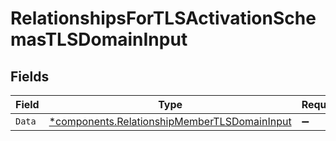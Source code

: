 # RelationshipsForTLSActivationSchemasTLSDomainInput


## Fields

| Field                                                                                                       | Type                                                                                                        | Required                                                                                                    | Description                                                                                                 |
| ----------------------------------------------------------------------------------------------------------- | ----------------------------------------------------------------------------------------------------------- | ----------------------------------------------------------------------------------------------------------- | ----------------------------------------------------------------------------------------------------------- |
| `Data`                                                                                                      | [*components.RelationshipMemberTLSDomainInput](../../models/components/relationshipmembertlsdomaininput.md) | :heavy_minus_sign:                                                                                          | N/A                                                                                                         |
